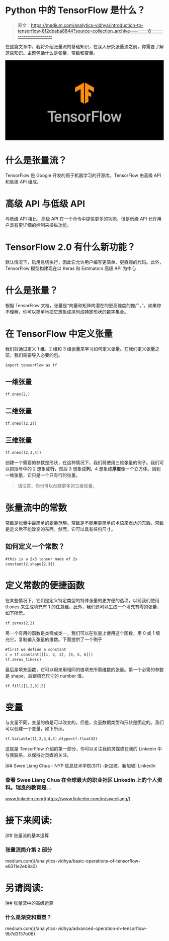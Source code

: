 # Python 中的 TensorFlow 是什么？

> 原文：<https://medium.com/analytics-vidhya/introduction-to-tensorflow-8f2dbaba8844?source=collection_archive---------8----------------------->

在这篇文章中，我将介绍张量流的基础知识，在深入研究张量流之前，你需要了解这些知识。主题包括什么是张量，常数和变量。

![](img/77a2f575dcf4cc62669df99616b98fe4.png)

# 什么是张量流？

TensorFlow 是 Google 开发的用于机器学习的开源库。TensorFlow 由高级 API 和低级 API 组成。

# 高级 API 与低级 API

与低级 API 相比，高级 API 在一个命令中提供更多的功能，但是低级 API 允许用户具有更详细的控制来操纵功能。

# TensorFlow 2.0 有什么新功能？

默认情况下，启用急切执行，因此它允许用户编写更简单、更直观的代码。此外，TensorFlow 模型构建现在以 Keras 和 Estimators 高级 API 为中心

# 什么是张量？

根据 TensorFlow 文档，张量是“向量和矩阵向潜在的更高维度的推广。”。如果你不理解，你可以简单地把它想象成排列成特定形状的数字集合。

# 在 TensorFlow 中定义张量

我们将通过定义 1 维、2 维和 3 维张量来学习如何定义张量。在我们定义张量之前，我们需要导入必要的包。

```
import tensorflow as tf 
```

## 一维张量

```
tf.ones(2,)
```

## 二维张量

```
tf.ones((2,2))
```

## 三维张量

```
tf.ones((2,3,4))
```

创建一个需要的参数是形状，在这种情况下，我们将使用三维张量的例子。我们可以把括号中的 2 想象成**行**，然后 3 想象成**列**，4 想象成**厚度**像一个立方体。回到一维张量，它只是一个只有行的张量。

> 请注意，你也可以创建更多的三维张量。

# 张量流中的常数

常数是张量中最简单的张量范畴。常数是不能用更简单的术语来表达的东西，常数是定义后不能改变的东西。然而，它可以具有任何尺寸。

## 如何定义一个常数？

```
#this is a 2x3 tensor made of 2s 
constant(2,shape[2,3])
```

# 定义常数的便捷函数

在某些情况下，它们是定义特定类型的特殊张量的更方便的选项，以前我们使用 tf.ones 来生成填充有 1 的任意维。此外，我们还可以生成一个填充有零的张量，如下所示。

```
tf.zeros(2,2)
```

另一个有用的函数是类零或类一，我们可以在张量上使用这个函数，用 0 或 1 填充它，复制输入张量的维数。下面提供了一个例子

```
#first we define a constant 
c = tf.constant([[1, 2, 3], [4, 5, 6]])
tf.zeros_like(c)
```

最后是填充函数，它可以用来用相同的值填充所需维数的张量。第一个必需的参数是 shape，后跟填充尺寸的 number 值。

```
tf.fill([1,2,3],5)
```

# 变量

与变量不同，变量的值是可以改变的。但是，变量数据类型和形状是固定的。我们可以创建一个变量，如下所示。

```
tf.Variable([1,2,3,4,5],dtype=tf.float32)
```

这就是 TensorFlow 介绍的第一部分，你可以关注我的灵媒或在我的 Linkedin 中与我联系，以保持对灵媒的关注。

 [## Swee Liang Chua - NYP 信息技术学院(SIT) -新加坡，新加坡| LinkedIn

### 查看 Swee Liang Chua 在全球最大的职业社区 LinkedIn 上的个人资料。瑞良的教育是…

www.linkedin.com](https://www.linkedin.com/in/sweeliang/) 

# 接下来阅读:

[](/analytics-vidhya/basic-operations-of-tensorflow-e6311e2eb8a0) [## 张量流的基本运算

### 张量流简介第 2 部分

medium.com](/analytics-vidhya/basic-operations-of-tensorflow-e6311e2eb8a0) 

# 另请阅读:

[](/analytics-vidhya/advanced-operation-in-tensorflow-9b7d3157b08) [## 张量流中的高级运算

### 什么是渐变和重塑？

medium.com](/analytics-vidhya/advanced-operation-in-tensorflow-9b7d3157b08)